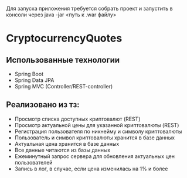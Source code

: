 Для запуска приложения требуется собрать проект и запустить в консоли через java -jar <путь к .war файлу>

# CryptocurrencyQuotes

## Использованные технологии

- Spring Boot
- Spring Data JPA
- Spring MVC (Controller/REST-controller)

## Реализовано из тз:

- Просмотр списка доступных криптовалют (REST)
- Просмотр актуальной цены для указанной криптовалюты (REST)
- Регистрация пользователя по никнейму и символу криптовалюты
- Пользователь и символ криптовалюты хранится в базе данных
- Актуальная цена хранится в базе данных
- Все данные читаются из базы данных
- Ежеминутный запрос сервера для обновления актуальных цен пользователей
- Запись в лог, в случае, если цена изменилась на 1% и более
